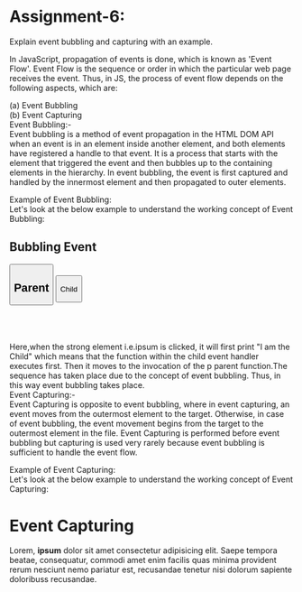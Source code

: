 # Assignment-6:
Explain event bubbling and capturing with an example.<br>

In JavaScript, propagation of events is done, which is known as 'Event Flow'. Event Flow is the sequence or order in which the particular web page receives the event. Thus, in JS, the process of event flow depends on the following aspects, which are:<br>

(a) Event Bubbling<br>
(b) Event Capturing<br>
Event Bubbling:-<br>
Event bubbling is a method of event propagation in the HTML DOM API when an event is in an element inside another element, and both elements have registered a handle to that event. It is a process that starts with the element that triggered the event and then bubbles up to the containing elements in the hierarchy. In event bubbling, the event is first captured and handled by the innermost element and then propagated to outer elements. <br>

Example of Event Bubbling:<br>
Let's look at the below example to understand the working concept of Event Bubbling:<br>

<!DOCTYPE html>
<html>
<head>
	<title>Bubbling</title>
</head>

<body>
<h2>Bubbling Event </h2>
<div id="parent">
<button>
<h2>Parent</h2>
</button>
<button id="child">
<p>Child</p>
</button>
</div><br>
<script>
		document.getElementById(
"child").addEventListener("click", function () {
			alert("You clicked the Child element!");
		}, false);
document.getElementById(
"parent").addEventListener("click", function () {
alert("You clicked the parent element!");
}, false);
</script>

</body>

</html>
<br>
<br>


Here,when the strong element i.e.ipsum is clicked, it will first print "I am the Child" which means that the function within the child event handler executes first. Then it moves to the invocation of the p parent function.The sequence has taken place due to the concept of event bubbling. Thus, in this way event bubbling takes place.<br>
Event Capturing:-<br>
Event Capturing is opposite to event bubbling, where in event capturing, an event moves from the outermost element to the target. Otherwise, in case of event bubbling, the event movement begins from the target to the outermost element in the file. Event Capturing is performed before event bubbling but capturing is used very rarely because event bubbling is sufficient to handle the event flow.<br>

Example of Event Capturing:<br>
Let's look at the below example to understand the working concept of Event Capturing:<br>

<!DOCTYPE html>
<html lang="en">
<head>
    <meta charset="UTF-8">
    <meta http-equiv="X-UA-Compatible" content="IE=edge">
    <meta name="viewport" content="width=device-width, initial-scale=1.0">
    <title>Event Capturing</title>
</head>
<body>
    <h1>Event Capturing</h1>
    <p id="parent">
       Lorem, <strong id="child">ipsum</strong> dolor sit amet consectetur adipisicing elit. Saepe tempora beatae, consequatur, 
       commodi amet enim facilis quas minima provident rerum nesciunt nemo pariatur est, recusandae
       tenetur nisi dolorum sapiente doloribuss recusandae.
    </p>
    <script>
        document.getElementById("child").addEventListener("click",function() {
            console.log(`I am Parent`);
        },true);
        document.getElementById("child").addEventListener("click",function() {
            console.log(`I am Child`);
        });
    </script>

</body>
</html> 